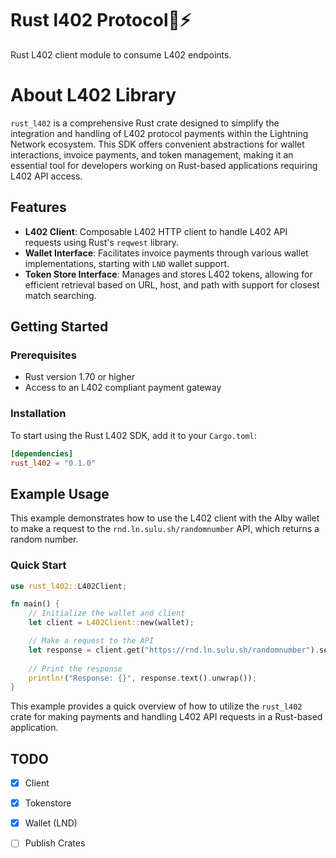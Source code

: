 # Rust l402 Protocol🦀⚡

Rust L402 client module to consume L402 endpoints. 

# About L402 Library

`rust_l402` is a comprehensive Rust crate designed to simplify the integration and handling of L402 protocol payments within the Lightning Network ecosystem. This SDK offers convenient abstractions for wallet interactions, invoice payments, and token management, making it an essential tool for developers working on Rust-based applications requiring L402 API access.

## Features

- **L402 Client**: Composable L402 HTTP client to handle L402 API requests using Rust's `reqwest` library.
- **Wallet Interface**: Facilitates invoice payments through various wallet implementations, starting with `LND` wallet support.
- **Token Store Interface**: Manages and stores L402 tokens, allowing for efficient retrieval based on URL, host, and path with support for closest match searching.

## Getting Started

### Prerequisites

- Rust version 1.70 or higher
- Access to an L402 compliant payment gateway

### Installation

To start using the Rust L402 SDK, add it to your `Cargo.toml`:

```toml
[dependencies]
rust_l402 = "0.1.0"
```

## Example Usage

This example demonstrates how to use the L402 client with the Alby wallet to make a request to the `rnd.ln.sulu.sh/randomnumber` API, which returns a random number.

### Quick Start

```rust
use rust_l402::L402Client;

fn main() {
    // Initialize the wallet and client
    let client = L402Client::new(wallet);

    // Make a request to the API
    let response = client.get("https://rnd.ln.sulu.sh/randomnumber").send().unwrap();
    
    // Print the response
    println!("Response: {}", response.text().unwrap());
}
```

This example provides a quick overview of how to utilize the `rust_l402` crate for making payments and handling L402 API requests in a Rust-based application.

## TODO 

- [x] Client
- [x] Tokenstore
- [x] Wallet (LND)
- [ ] Publish Crates
  
